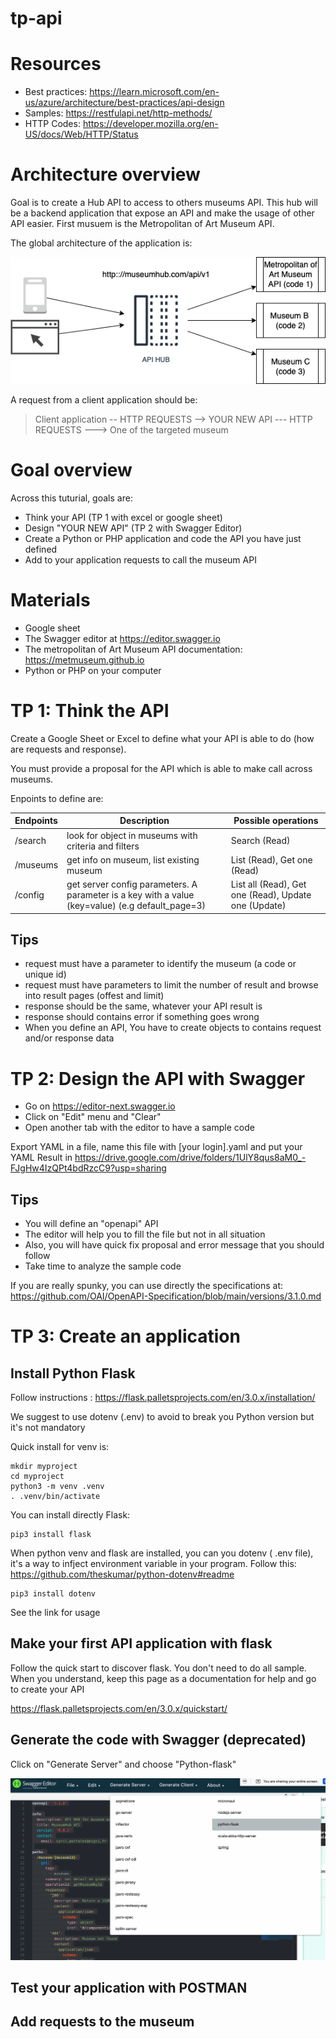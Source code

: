  # tp-api

# Resources

- Best practices:	https://learn.microsoft.com/en-us/azure/architecture/best-practices/api-design
- Samples:	https://restfulapi.net/http-methods/
- HTTP	Codes: https://developer.mozilla.org/en-US/docs/Web/HTTP/Status

# Architecture overview

Goal is to create a Hub API to access to others museums API. This hub will be a backend application that expose an API and make the usage of other API easier. First musuem is the Metropolitan of Art Museum API.

The global architecture of the application is:

![High level architecture](docs/api-hub.drawio.png)

A request from a client application should be:

> Client application -- HTTP REQUESTS --> YOUR NEW API --- HTTP REQUESTS ---> One of the targeted museum

# Goal overview

Across this tuturial, goals are:

* Think your API (TP 1 with excel or google sheet)
* Design "YOUR NEW API" (TP 2 with Swagger Editor)
* Create a Python or PHP application and code the API you have just defined
* Add to your application requests to call the museum API

# Materials

- Google sheet
- The Swagger editor at https://editor.swagger.io
- The metropolitan of Art Museum API documentation:  https://metmuseum.github.io
- Python or PHP on your computer
 
# TP 1: Think the API

Create a Google Sheet or Excel to define what your API is able to do (how are requests and response).

You must provide a proposal for the API which is able to make call across museums. 

Enpoints to define are:

| Endpoints | Description | Possible operations |
|-----------|-------------|-----------|
| /search | look for object in museums with criteria and filters | Search (Read) |
| /museums | get info on museum, list existing museum | List (Read), Get one (Read) |
| /config | get server config parameters. A parameter is a key with a value (key=value) (e.g default_page=3) | List all (Read), Get one (Read), Update one (Update)  |


## Tips

- request must have a parameter to identify the museum (a code or unique id)
- request must have parameters to limit the number of result and browse into result pages (offest and limit)
- response should be the same, whatever your API result is
- response should contains error if something goes wrong
- When you define an API, You have to create objects to contains request and/or response data

# TP 2: Design the API with Swagger

- Go on https://editor-next.swagger.io
- Click on "Edit" menu and "Clear"
- Open another tab with the editor to have a sample code

Export YAML in a file, name this file with [your login].yaml and put your YAML Result in https://drive.google.com/drive/folders/1UlY8qus8aM0_-FJgHw4IzQPt4bdRzcC9?usp=sharing
## Tips

- You will define an "openapi" API
- The editor will help you to fill the file but not in all situation
- Also, you will have quick fix proposal and error message that you should follow
- Take time to analyze the sample code

If you are really spunky, you can use directly the specifications at: https://github.com/OAI/OpenAPI-Specification/blob/main/versions/3.1.0.md

# TP 3: Create an application

## Install Python Flask

Follow instructions : https://flask.palletsprojects.com/en/3.0.x/installation/

We suggest to use dotenv (.env) to avoid to break you Python version but it's not mandatory

Quick install for venv is:

```Shell
mkdir myproject
cd myproject
python3 -m venv .venv
. .venv/bin/activate
```

You can install directly Flask:

```Shell
pip3 install flask
```

When python venv and flask are installed, you can you dotenv ( .env file), it's a way to infject environment variable in your program. Follow this: https://github.com/theskumar/python-dotenv#readme

```Shell
pip3 install dotenv
```

See the link for usage


## Make your first API application with flask

Follow the quick start to discover flask. You don't need to do all sample. When you understand, keep this page as a documentation for help and go to create your API

https://flask.palletsprojects.com/en/3.0.x/quickstart/


## Generate the code with Swagger (deprecated)

Click on "Generate Server" and choose "Python-flask"

![Swagger Generate code](docs/swagger-export.png)

## Test your application with POSTMAN

## Add requests to the museum
